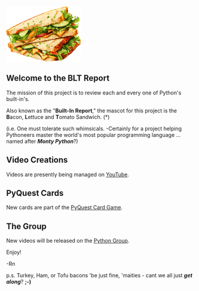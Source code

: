 ![The BLT Report](https://github.com/Python3-Training/The-Built-In-Report/blob/main/sandwich.png "The Built-In Report")

## Welcome to the BLT Report

The mission of this project is to review each and every one of Python's built-in's.

Also known as the "**Built-In Report**," the mascot for this project is the **B**acon, **L**ettuce and **T**omato Sandwich. (*)

(i.e. One must tolerate such whimsicals. -Certainly for a project helping Pythoneers master the world's most popular programming language ... named after ***Monty Python***?)

## Video Creations

Videos are presently being managed on [YouTube](https://www.youtube.com/playlist?list=PLItP5KoawLqk4RWEhEVmVxBfwmSmayWFk).

## PyQuest Cards

New cards are part of the [PyQuest Card Game](https://github.com/Python3-Training/PyQuest/tree/main/CardGame).

## The Group

New videos will be released on the [Python Group](https://www.facebook.com/groups/nagyspythontraining).

Enjoy!

-Rn


p.s. Turkey, Ham, or Tofu bacons 'be just fine, 'maities - cant we all just ***get along***? **;-)**


